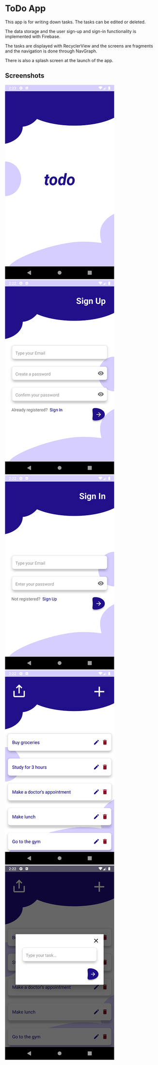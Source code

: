 # ToDo App

This app is for writing down tasks. The tasks can be edited or deleted.

The data storage and the user sign-up and sign-in functionality is implemented with Firebase.

The tasks are displayed with RecyclerView and the screens are fragments and the navigation is done through NavGraph.

There is also a splash screen at the launch of the app.

## Screenshots

![Screenshot 1](screenshots/screenshot_1.png) ![Screenshot 2](screenshots/screenshot_2.png)
![Screenshot 3](screenshots/screenshot_3.png) ![Screenshot 4](screenshots/screenshot_4.png)
![Screenshot 5](screenshots/screenshot_5.png)
